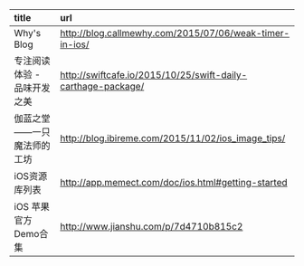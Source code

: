 | title   | url  |
|:--|:--|
Why's Blog|http://blog.callmewhy.com/2015/07/06/weak-timer-in-ios/
专注阅读体验 - 品味开发之美|http://swiftcafe.io/2015/10/25/swift-daily-carthage-package/
伽蓝之堂——一只魔法师的工坊|http://blog.ibireme.com/2015/11/02/ios_image_tips/
iOS资源库列表|http://app.memect.com/doc/ios.html#getting-started
iOS 苹果官方Demo合集|http://www.jianshu.com/p/7d4710b815c2
